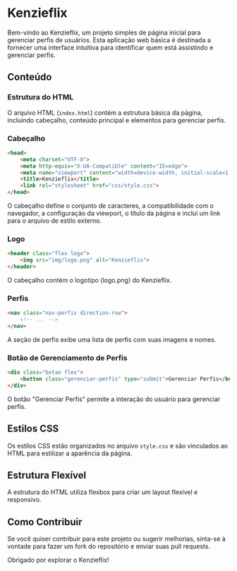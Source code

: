 # Kenzieflix

Bem-vindo ao Kenzieflix, um projeto simples de página inicial para gerenciar perfis de usuários. Esta aplicação web básica é destinada a fornecer uma interface intuitiva para identificar quem está assistindo e gerenciar perfis.

## Conteúdo

### Estrutura do HTML

O arquivo HTML (`index.html`) contém a estrutura básica da página, incluindo cabeçalho, conteúdo principal e elementos para gerenciar perfis.

### Cabeçalho
```html
<head>
    <meta charset="UTF-8">
    <meta http-equiv="X-UA-Compatible" content="IE=edge">
    <meta name="viewport" content="width=device-width, initial-scale=1.0">
    <title>Kenzieflix</title>
    <link rel="stylesheet" href="css/style.css">
</head>
```
O cabeçalho define o conjunto de caracteres, a compatibilidade com o navegador, a configuração da viewport, o título da página e inclui um link para o arquivo de estilo externo.

### Logo
```html
<header class="flex logo">
    <img src="img/logo.png" alt="Kenzieflix">
</header>
```
O cabeçalho contém o logotipo (logo.png) do Kenzieflix.

### Perfis
```html
<nav class="nav-perfis direction-row">
    <!-- ... -->
</nav>
```
A seção de perfis exibe uma lista de perfis com suas imagens e nomes.

### Botão de Gerenciamento de Perfis
```html
<div class="botao flex">
    <button class="gerenciar-perfis" type="submit">Gerenciar Perfis</button>
</div>
```
O botão "Gerenciar Perfis" permite a interação do usuário para gerenciar perfis.

## Estilos CSS

Os estilos CSS estão organizados no arquivo `style.css` e são vinculados ao HTML para estilizar a aparência da página.

## Estrutura Flexível

A estrutura do HTML utiliza flexbox para criar um layout flexível e responsivo.

## Como Contribuir

Se você quiser contribuir para este projeto ou sugerir melhorias, sinta-se à vontade para fazer um fork do repositório e enviar suas pull requests.

Obrigado por explorar o Kenzieflix!
